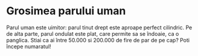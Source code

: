 # Grosimea parului uman

Parul uman este uimitor: parul tinut drept este aproape perfect cilindric. Pe de
alta parte, parul ondulat este plat, care permite sa se îndoaie, ca o panglica.
Stiai ca ai între 50.000 si 200.000 de fire de par de pe cap? Poti începe
numaratul!
